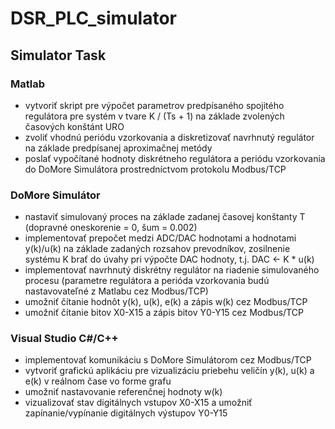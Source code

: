 # DSR_PLC_simulator
## Simulator Task

### Matlab
- vytvoriť skript pre výpočet parametrov predpísaného spojitého regulátora pre systém v tvare K / (Ts + 1) na základe zvolených časových konštánt URO
- zvoliť vhodnú periódu vzorkovania a diskretizovať navrhnutý regulátor na základe predpísanej aproximačnej metódy
- poslať vypočítané hodnoty diskrétneho regulátora a periódu vzorkovania do DoMore Simulátora prostredníctvom protokolu Modbus/TCP

### DoMore Simulátor
- nastaviť simulovaný proces na základe zadanej časovej konštanty T (dopravné oneskorenie = 0, šum = 0.002)
- implementovať prepočet medzi ADC/DAC hodnotami a hodnotami y(k)/u(k) na základe zadaných rozsahov prevodníkov, zosilnenie systému K brať do úvahy pri výpočte DAC hodnoty, t.j. DAC <- K * u(k)
- implementovať navrhnutý diskrétny regulátor na riadenie simulovaného procesu (parametre regulátora a perióda vzorkovania budú nastavovateľné z Matlabu cez Modbus/TCP)
- umožniť čítanie hodnôt y(k), u(k), e(k) a zápis w(k) cez Modbus/TCP
- umožniť čítanie bitov X0-X15 a zápis bitov Y0-Y15 cez Modbus/TCP

### Visual Studio C#/C++
- implementovať komunikáciu s DoMore Simulátorom cez Modbus/TCP
- vytvoriť grafickú aplikáciu pre vizualizáciu priebehu veličín y(k), u(k) a e(k) v reálnom čase vo forme grafu
- umožniť nastavovanie referenčnej hodnoty w(k)
- vizualizovať stav digitálnych vstupov X0-X15 a umožniť zapínanie/vypínanie digitálnych výstupov Y0-Y15
